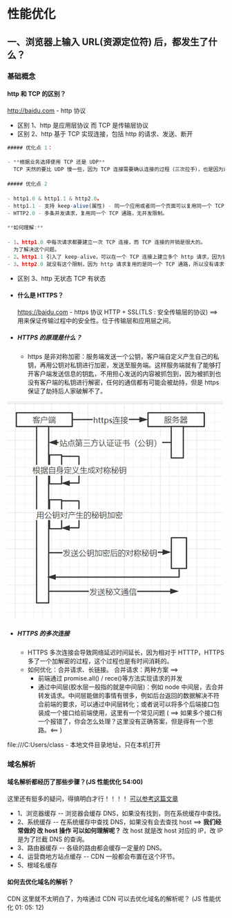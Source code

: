 # 性能优化

## 一、浏览器上输入 URL(资源定位符) 后，都发生了什么？

### 基础概念

#### http 和 TCP 的区别？

http://baidu.com - http 协议

- 区别 1、http 是应用层协议 而 TCP 是传输层协议
- 区别 2、http 基于 TCP 实现连接，包括 http 的请求、发送、断开

```js
##### 优化点 1：

- **根据业务选择使用 TCP 还是 UDP**
  TCP 天然的要比 UDP 慢一些，因为 TCP 连接需要确认连接的过程（三次拉手），也是因为这个，TCP 要比 UDP 的确认性更好，UDP 只注重消息发出去了，不在乎对方收不收。那如何保证安全性呢？通过 HTTPS。

##### 优化点 2

- http1.0 & http1.1 & http2.0。
- http1.1 - 支持 keep-alive(属性) - 同一个应用或者同一个页面可以复用同一个 TCP 通道，保持 TCP 的连续畅通，不用重复的建立连接，只用做内容的传输。
- HTTP2.0 - 多条并发请求，复用同一个 TCP 通路，无并发限制。

**如何理解:**

- 1、http1.0 中每次请求都要建立一次 TCP 连接，而 TCP 连接的开销是很大的。
  为了解决这个问题。
- 2、http1.1 引入了 keep-alive，可以在一个 TCP 连接上建立多个 http 请求，因为协议模型是在 http1.0 的基础上调整的。所以缺点也很明显，就是在通一个 TCP 连接上，多个 http 请求会发生阻塞，在 chrome 浏览器上，基于 http1.0 fetch10 个请求，你会发现只并发了 6 个，如果这 6 个中一个完成，则剩余 4 个请求中发送一个，形成瀑布流。
- 3、http2.0 就没有这个限制，因为 http 请求复用的是同一个 TCP 通路，所以没有请求请发的限制，就没有阻塞。
```

- 区别 3、http 无状态 TCP 有状态

- #### 什么是 HTTPS？

  https://baidu.com - https 协议
  HTTP + SSL(TLS : 安全传输层的协议) ==> 用来保证传输过程中的安全性。位于传输层和应用层之间。

- ##### HTTPS 的原理是什么？
  - https 是非对称加密：服务端发送一个公钥，客户端自定义产生自己的私钥，再用公钥对私钥进行加密，发送至服务端。这样服务端就有了能够打开客户端发送信息的钥匙，不用担心发送的内容被抓包到，因为被抓到也没有客户端的私钥进行解密，任何的通信都有可能会被劫持，但是 https 保证了劫持后人家破解不了。

![https原理](../image/https.png)

- ##### HTTPS 的多次连接
  - HTTPS 多次连接会导致网络延迟时间延长，因为相对于 HTTTP，HTTPS 多了一个加解密的过程，这个过程也是有时间消耗的。
  - 如何优化：合并请求、长链接。 合并请求：两种方案 ==>
    - 前端通过 promise.all() / rece()等方法实现请求的并发
    - 通过中间层(胶水层一般指的就是中间层)：例如 node 中间层，去合并转发请求。中间层能做的事情有很多，例如后台返回的数据解决不符合前端的要求，可以通过中间层转化；或者说可以将多个后端接口包装成一个接口给前端使用，这里有一个常见问题 ( ==> 如果多个接口有一个报错了，你会怎么处理？这里没有正确答案，但是得有一个思路。<== )

file:///C:Users/class - 本地文件目录地址，只在本机打开

### 域名解析

#### 域名解析都经历了那些步骤？(JS 性能优化 54:00)

这里还有挺多的疑问，得搞明白才行！！！！
[可以参考这篇文章](https://juejin.cn/post/6844904054074654728)

- 1、浏览器缓存 -- 浏览器会缓存 DNS，如果没有找到，则在系统缓存中查找。
- 2、系统缓存 -- 在系统缓存中查找 DNS，如果没有会去查找 host ==> **我们经常做的 改 host 操作 可以如何理解呢？** 改 host 就是改 host 对应的 IP，改 IP 是为了拦截 DNS 的查询。
- 3、路由器缓存 -- 各级的路由都会缓存一定量的 DNS。
- 4、运营商地方站点缓存 -- CDN 一般都会布置在这个环节。
- 5、根域名缓存

#### 如何去优化域名的解析？

CDN
这里就不太明白了，为啥通过 CDN 可以去优化域名的解析呢？
(JS 性能优化 01: 05: 12)
